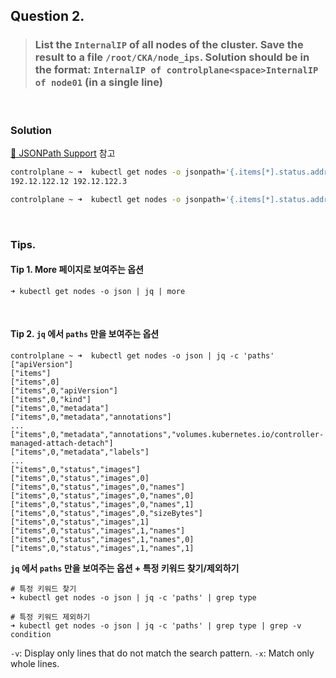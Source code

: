 ## Question 2.

> ### List the `InternalIP` of all nodes of the cluster. Save the result to a file `/root/CKA/node_ips`. Solution should be in the format: `InternalIP of controlplane<space>InternalIP of node01` (in a single line)

<br>

### Solution

[🔗 JSONPath Support](https://kubernetes.io/docs/reference/kubectl/jsonpath/) 참고

```Bash
controlplane ~ ➜  kubectl get nodes -o jsonpath='{.items[*].status.addresses[?(@.type=="InternalIP")].address}' 
192.12.122.12 192.12.122.3

controlplane ~ ➜  kubectl get nodes -o jsonpath='{.items[*].status.addresses[?(@.type=="InternalIP")].address}' > /root/CKA/node_ips
```

<br>

### Tips.

#### Tip 1. More 페이지로 보여주는 옵션

```
➜ kubectl get nodes -o json | jq | more
```

<br>

#### Tip 2. `jq` 에서 `paths` 만을 보여주는 옵션

```
controlplane ~ ➜  kubectl get nodes -o json | jq -c 'paths'
["apiVersion"]
["items"]
["items",0]
["items",0,"apiVersion"]
["items",0,"kind"]
["items",0,"metadata"]
["items",0,"metadata","annotations"]
...
["items",0,"metadata","annotations","volumes.kubernetes.io/controller-managed-attach-detach"]
["items",0,"metadata","labels"]
...
["items",0,"status","images"]
["items",0,"status","images",0]
["items",0,"status","images",0,"names"]
["items",0,"status","images",0,"names",0]
["items",0,"status","images",0,"names",1]
["items",0,"status","images",0,"sizeBytes"]
["items",0,"status","images",1]
["items",0,"status","images",1,"names"]
["items",0,"status","images",1,"names",0]
["items",0,"status","images",1,"names",1]
```

**`jq` 에서 `paths` 만을 보여주는 옵션 + 특정 키워드 찾기/제외하기**

```
# 특정 키워드 찾기
➜ kubectl get nodes -o json | jq -c 'paths' | grep type

# 특정 키워드 제외하기
➜ kubectl get nodes -o json | jq -c 'paths' | grep type | grep -v condition
```

`-v`: Display only lines that do not match the search pattern.
`-x`: Match only whole lines.

